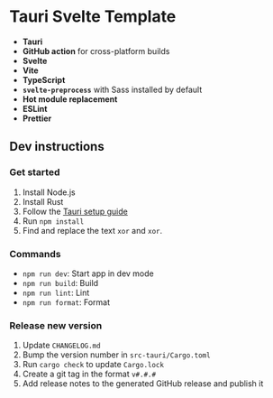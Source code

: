 # Tauri Svelte Template

- **Tauri**
- **GitHub action** for cross-platform builds
- **Svelte**
- **Vite**
- **TypeScript**
- **`svelte-preprocess`** with Sass installed by default
- **Hot module replacement**
- **ESLint**
- **Prettier**

## Dev instructions

### Get started

1. Install Node.js
2. Install Rust
3. Follow the [Tauri setup guide](https://tauri.studio/en/docs/get-started/intro)
4. Run `npm install`
5. Find and replace the text `xor` and `xor`.

### Commands
- `npm run dev`: Start app in dev mode
- `npm run build`: Build
- `npm run lint`: Lint
- `npm run format`: Format

### Release new version
1. Update `CHANGELOG.md`
2. Bump the version number in `src-tauri/Cargo.toml`
3. Run `cargo check` to update `Cargo.lock`
4. Create a git tag in the format `v#.#.#`
5. Add release notes to the generated GitHub release and publish it
